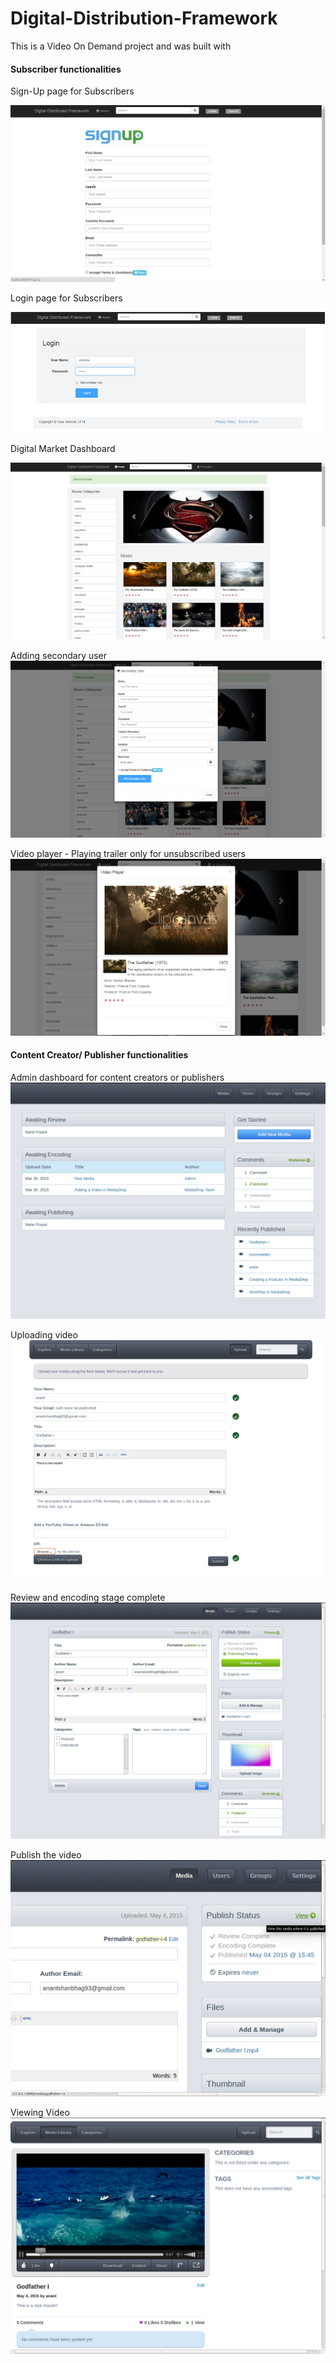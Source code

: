 # Digital-Distribution-Framework

This is a Video On Demand project and was built with

#### Subscriber functionalities
Sign-Up page for Subscribers

![](images/sign-Up-Page.png)


Login page for Subscribers

![](images/login-Page.png)


Digital Market Dashboard

![](images/digital-market-dashboard.png)


Adding secondary user
![](images/adding_secondary_user.png)


Video player - Playing trailer only for unsubscribed users
![](images/trailer-only.png)


#### Content Creator/ Publisher functionalities

Admin dashboard for content creators or publishers
![](images/service-provider.png)


Uploading video
![](images/service-provider-upload.png)


Review and encoding stage complete
![](images/service-provider-review-encode.png)


Publish the video
![](images/service-provider-publish.png)


Viewing Video
![](images/viewing-video.png)

